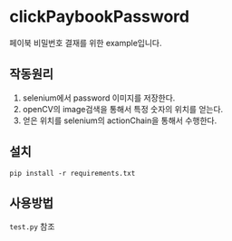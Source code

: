 # clickPaybookPassword

페이북 비밀번호 결재를 위한 example입니다.

## 작동원리
 1. selenium에서 password 이미지를 저장한다.
 2. openCV의 image검색을 통해서 특정 숫자의 위치를 얻는다.
 3. 얻은 위치를 selenium의 actionChain을 통해서 수행한다.

## 설치
```
pip install -r requirements.txt
```

## 사용방법
 `test.py` 참조